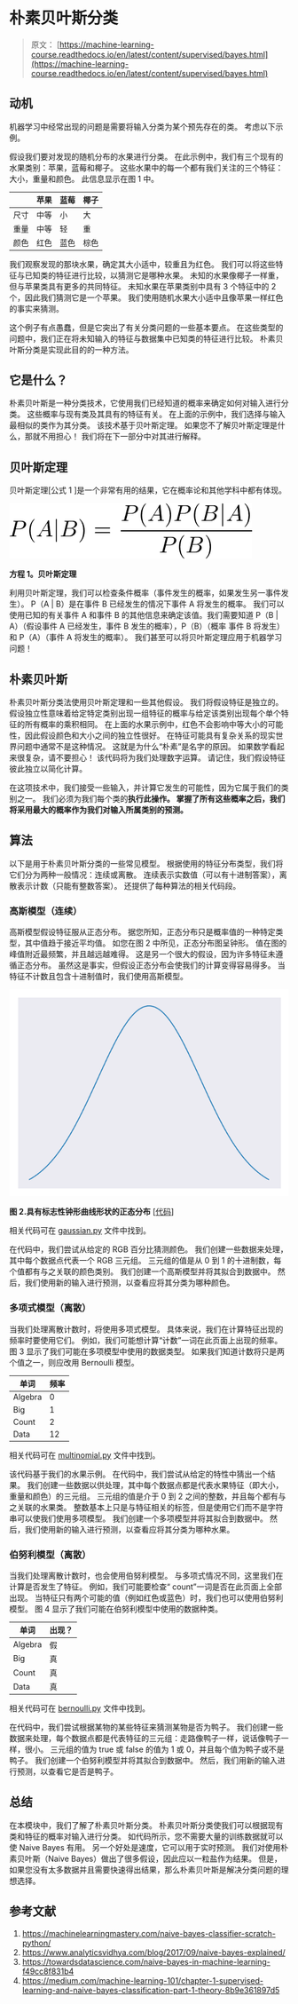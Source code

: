 # 朴素贝叶斯分类

> 原文： [https://machine-learning-course.readthedocs.io/en/latest/content/supervised/bayes.html](https://machine-learning-course.readthedocs.io/en/latest/content/supervised/bayes.html)

## 动机

机器学习中经常出现的问题是需要将输入分类为某个预先存在的类。 考虑以下示例。

假设我们要对发现的随机分布的水果进行分类。 在此示例中，我们有三个现有的水果类别：苹果，蓝莓和椰子。 这些水果中的每一个都有我们关注的三个特征：大小，重量和颜色。 此信息显示在图 1 中。

|  | 苹果 | 蓝莓 | 椰子 |
| --- | --- | --- | --- |
| 尺寸 | 中等 | 小 | 大 |
| 重量 | 中等 | 轻 | 重 |
| 颜色 | 红色 | 蓝色 | 棕色 |

我们观察发现的那块水果，确定其大小适中，较重且为红色。 我们可以将这些特征与已知类的特征进行比较，以猜测它是哪种水果。 未知的水果像椰子一样重，但与苹果类具有更多的共同特征。 未知水果在苹果类别中具有 3 个特征中的 2 个，因此我们猜测它是一个苹果。 我们使用随机水果大小适中且像苹果一样红色的事实来猜测。

这个例子有点愚蠢，但是它突出了有关分类问题的一些基本要点。 在这些类型的问题中，我们正在将未知输入的特征与数据集中已知类的特征进行比较。 朴素贝叶斯分类是实现此目的的一种方法。

## 它是什么？

朴素贝叶斯是一种分类技术，它使用我们已经知道的概率来确定如何对输入进行分类。 这些概率与现有类及其具有的特征有关。 在上面的示例中，我们选择与输入最相似的类作为其分类。 该技术基于贝叶斯定理。 如果您不了解贝叶斯定理是什么，那就不用担心！ 我们将在下一部分中对其进行解释。

## 贝叶斯定理

贝叶斯定理[公式 1 ]是一个非常有用的结果，它在概率论和其他学科中都有体现。

![../../_images/Bayes.png](img/c6a3afa62fd4b4a68f5b81d12193cbbe.jpg)

**方程 1。贝叶斯定理**

利用贝叶斯定理，我们可以检查条件概率（事件发生的概率，如果发生另一事件发生）。 P（A | B）是在事件 B 已经发生的情况下事件 A 将发生的概率。 我们可以使用已知的有关事件 A 和事件 B 的其他信息来确定该值。我们需要知道 P（B | A）（假设事件 A 已经发生，事件 B 发生的概率），P（B）（概率 事件 B 将发生）和 P（A）（事件 A 将发生的概率）。 我们甚至可以将贝叶斯定理应用于机器学习问题！

## 朴素贝叶斯

朴素贝叶斯分类法使用贝叶斯定理和一些其他假设。 我们将假设特征是独立的。 假设独立性意味着给定特定类别出现一组特征的概率与给定该类别出现每个单个特征的所有概率的乘积相同。 在上面的水果示例中，红色不会影响中等大小的可能性，因此假设颜色和大小之间的独立性很好。 在特征可能具有复杂关系的现实世界问题中通常不是这种情况。 这就是为什么“朴素”是名字的原因。 如果数学看起来很复杂，请不要担心！ 该代码将为我们处理数字运算。 请记住，我们假设特征彼此独立以简化计算。

在这项技术中，我们接受一些输入，并计算它发生的可能性，因为它属于我们的类别之一。 我们必须为我们每个类的**执行此操作。 掌握了所有这些概率之后，我们将采用最大的概率作为我们对输入所属类别的预测。**

## 算法

以下是用于朴素贝叶斯分类的一些常见模型。 根据使用的特征分布类型，我们将它们分为两种一般情况：连续或离散。 连续表示实数值（可以有十进制答案），离散表示计数（只能有整数答案）。 还提供了每种算法的相关代码段。

### 高斯模型（连续）

高斯模型假设特征服从正态分布。 据您所知，正态分布只是概率值的一种特定类型，其中值趋于接近平均值。 如您在图 2 中所见，正态分布图呈钟形。 值在图的峰值附近最频繁，并且越远越难得。 这是另一个很大的假设，因为许多特征未遵循正态分布。 虽然这是事实，但假设正态分布会使我们的计算变得容易得多。 当特征不计数且包含十进制值时，我们使用高斯模型。

![../../_images/Bell_Curve.png](img/6479c3adf48470f3ea597babbf5b6e49.jpg)

**图 2.具有标志性钟形曲线形状的正态分布** [[代码](https://github.com/machinelearningmindset/machine-learning-course/blob/master/code/supervised/Naive_Bayes/bell_curve.py)]

相关代码可在 [gaussian.py](https://github.com/machinelearningmindset/machine-learning-course/blob/master/code/supervised/Naive_Bayes/gaussian.py) 文件中找到。

在代码中，我们尝试从给定的 RGB 百分比猜测颜色。 我们创建一些数据来处理，其中每个数据点代表一个 RGB 三元组。 三元组的值是从 0 到 1 的十进制数，每个值都有与之关联的颜色类别。 我们创建一个高斯模型并将其拟合到数据中。 然后，我们使用新的输入进行预测，以查看应将其分类为哪种颜色。

### 多项式模型（离散）

当我们处理离散计数时，将使用多项式模型。 具体来说，我们在计算特征出现的频率时要使用它们。 例如，我们可能想计算“计数”一词在此页面上出现的频率。 图 3 显示了我们可能在多项模型中使用的数据类型。 如果我们知道计数将只是两个值之一，则应改用 Bernoulli 模型。

| 单词 | 频率 |
| --- | --- |
| Algebra | 0 |
| Big | 1 |
| Count | 2 |
| Data | 12 |

相关代码可在 [multinomial.py](https://github.com/machinelearningmindset/machine-learning-course/blob/master/code/supervised/Naive_Bayes/multinomial.py) 文件中找到。

该代码基于我们的水果示例。 在代码中，我们尝试从给定的特性中猜出一个结果。 我们创建一些数据以供处理，其中每个数据点都是代表水果特征（即大小，重量和颜色）的三元组。 三元组的值是介于 0 到 2 之间的整数，并且每个都有与之关联的水果类。 整数基本上只是与特征相关的标签，但是使用它们而不是字符串可以使我们使用多项模型。 我们创建一个多项模型并将其拟合到数据中。 然后，我们使用新的输入进行预测，以查看应将其分类为哪种水果。

### 伯努利模型（离散）

当我们处理离散计数时，也会使用伯努利模型。 与多项式情况不同，这里我们在计算是否发生了特征。 例如，我们可能要检查“ count”一词是否在此页面上全部出现。 当特征只有两个可能的值（例如红色或蓝色）时，我们也可以使用伯努利模型。 图 4 显示了我们可能在伯努利模型中使用的数据种类。

| 单词 | 出现？ |
| --- | --- |
| Algebra | 假 |
| Big | 真 |
| Count | 真 |
| Data | 真 |

相关代码可在 [bernoulli.py](https://github.com/machinelearningmindset/machine-learning-course/blob/master/code/supervised/Naive_Bayes/bernoulli.py) 文件中找到。

在代码中，我们尝试根据某物的某些特征来猜测某物是否为鸭子。 我们创建一些数据来处理，每个数据点都是代表特征的三元组：走路像鸭子一样，说话像鸭子一样，很小。 三元组的值为 true 或 false 的值为 1 或 0，并且每个值为鸭子或不是鸭子。 我们创建一个伯努利模型并将其拟合到数据中。 然后，我们用新的输入进行预测，以查看它是否是鸭子。

## 总结

在本模块中，我们了解了朴素贝叶斯分类。 朴素贝叶斯分类使我们可以根据现有类和特征的概率对输入进行分类。 如代码所示，您不需要大量的训练数据就可以使 Naive Bayes 有用。 另一个好处是速度，它可以用于实时预测。 我们对使用朴素贝叶斯（Naive Bayes）做出了很多假设，因此应以一粒盐作为结果。 但是，如果您没有太多数据并且需要快速得出结果，那么朴素贝叶斯是解决分类问题的理想选择。

## 参考文献

1.  <https://machinelearningmastery.com/naive-bayes-classifier-scratch-python/>
1.  <https://www.analyticsvidhya.com/blog/2017/09/naive-bayes-explained/>
1.  <https://towardsdatascience.com/naive-bayes-in-machine-learning-f49cc8f831b4>
1.  <https://medium.com/machine-learning-101/chapter-1-supervised-learning-and-naive-bayes-classification-part-1-theory-8b9e361897d5>